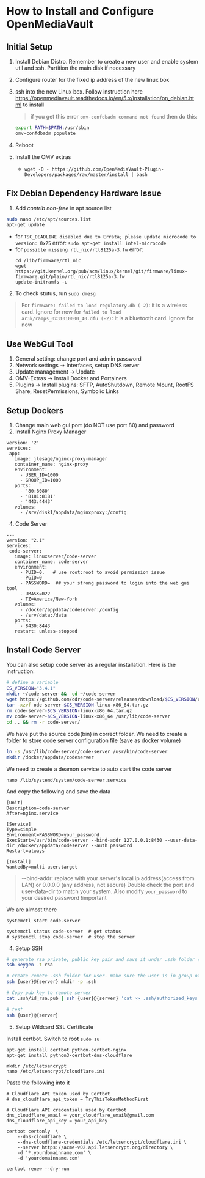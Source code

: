 # How to Install and Configure OpenMediaVault

## Initial Setup

1. Install Debian Distro. Remember to create a new user and enable system util and ssh. Partition the main disk if necessary
2. Configure router for the fixed ip address of the new linux box
3. ssh into the new Linux box. Follow instruction here https://openmediavault.readthedocs.io/en/5.x/installation/on_debian.html to install
    > if you get this error `omv-confdbadm command not found` then do this:
    
    ```bash
    export PATH=$PATH:/usr/sbin
    omv-confdbadm populate
    ```
4. Reboot
5. Install the OMV extras
    - `wget -O - https://github.com/OpenMediaVault-Plugin-Developers/packages/raw/master/install | bash`
    
## Fix Debian Dependency Hardware Issue

1. Add *contrib non-free* in apt source list
```bash
sudo nano /etc/apt/sources.list
apt-get update
```
  - for ```TSC_DEADLINE disabled due to Errata; please update microcode to version: 0x25``` error: ```sudo apt-get install intel-microcode```
  - for ```possible missing rtl_nic/rtl8125a-3.fw``` error: 
    ```
    cd /lib/firmware/rtl_nic
    wget https://git.kernel.org/pub/scm/linux/kernel/git/firmware/linux-firmware.git/plain/rtl_nic/rtl8125a-3.fw
    update-initramfs -u
    ```
2. To check stutus, run ```sudo dmesg```

> For ```firmware: failed to load regulatory.db (-2)```: it is a wireless card. Ignore for now
> for ```failed to load ar3k/ramps_0x31010000_40.dfu (-2)```: it is a bluetooth card. Ignore for now

## Use WebGui Tool    

1. General setting: change port and admin password
2. Network settings -> Interfaces, setup DNS server
3. Update management -> Update
4. OMV-Extras -> Install Docker and Portainers
5. Plugins -> Install plugins: SFTP, AutoShutdown, Remote Mount, RootFS Share, ResetPermissions, Symbolic Links

## Setup Dockers
 
 1. Change main web gui port (do NOT use port 80) and password
 2. Install Nginx Proxy Manager
 ```
version: '2'
services:
  app:
    image: jlesage/nginx-proxy-manager
    container_name: nginx-proxy
    environment:
      - USER_ID=1000
      - GROUP_ID=1000
    ports:
      - '80:8080'
      - '8181:8181'
      - '443:4443'
    volumes:
      - /srv/disk1/appdata/nginxproxy:/config
 ```

 4. Code Server
 ```
 ---
version: "2.1"
services:
  code-server:
    image: linuxserver/code-server
    container_name: code-server
    environment:
      - PUID=0.   # use root:root to avoid permission issue
      - PGID=0
      - PASSWORD=  ## your strong password to login into the web gui tool
      - UMASK=022
      - TZ=America/New-York
    volumes:
      - /docker/appdata/codeserver:/config
      - /srv/data:/data
    ports:
      - 8430:8443
    restart: unless-stopped
```


## Install Code Server

You can also setup code server as a regular installation. Here is the instruction:

```bash
# define a variable
CS_VERSION="3.4.1"
mkdir ~/code-server &&  cd ~/code-server
wget https://github.com/cdr/code-server/releases/download/$CS_VERSION/code-server-$CS_VERSION-linux-x86_64.tar.gz
tar -xzvf ode-server-$CS_VERSION-linux-x86_64.tar.gz
rm code-server-$CS_VERSION-linux-x86_64.tar.gz
mv code-server-$CS_VERSION-linux-x86_64 /usr/lib/code-server
cd .. && rm -r code-server/
```

We have put the source code(bin) in correct folder. We need to create a folder to store code server configuration file (save as docker volume)
```bash
ln -s /usr/lib/code-server/code-server /usr/bin/code-server
mkdir /docker/appdata/codeserver
```

We need to create a deamon service to auto start the code server

```
nano /lib/systemd/system/code-server.service
```

And copy the following and save the data
```
[Unit]
Description=code-server
After=nginx.service

[Service]
Type=simple
Environment=PASSWORD=your_password
ExecStart=/usr/bin/code-server --bind-addr 127.0.0.1:8430 --user-data-dir /docker/appdata/codeserver --auth password
Restart=always

[Install]
WantedBy=multi-user.target
```
> --bind-addr: replace with your server's local ip address(access from LAN) or 0.0.0.0 (any address, not secure)
> Double check the port and user-data-dir to match your system. Also modify `your_password` to your desired password !important

We are almost there
```
systemctl start code-server

systemctl status code-server  # get status
# systemctl stop code-server  # stop the server
```


4. Setup SSH 

```bash
# generate rsa private, public key pair and save it under .ssh folder (mac/linux)
ssh-keygen -t rsa

# create remote .ssh folder for user. make sure the user is in group of ssh
ssh {user}@{server} mkdir -p .ssh

# Copy pub key to remote server
cat .ssh/id_rsa.pub | ssh {user}@{server} 'cat >> .ssh/authorized_keys'

# test
ssh {user}@{server}
```

5. Setup Wildcard SSL Certificate

Install certbot. Switch to root `sudo su`

```
apt-get install certbot python-certbot-nginx
apt-get install python3-certbot-dns-cloudflare

mkdir /etc/letsencrypt
nano /etc/letsencrypt/cloudflare.ini
```

Paste the following into it
```
# Cloudflare API token used by Certbot
# dns_cloudflare_api_token = TryThisTokenMethodFirst

# Cloudflare API credentials used by Certbot
dns_cloudflare_email = your_cloudflare_email@gmail.com
dns_cloudflare_api_key = your_api_key
```

```
certbot certonly  \
    --dns-cloudflare \
    --dns-cloudflare-credentials /etc/letsencrypt/cloudflare.ini \
    --server https://acme-v02.api.letsencrypt.org/directory \
    -d '*.yourdomainname.com' \
    -d 'yourdomainname.com'
    
certbot renew --dry-run
```



